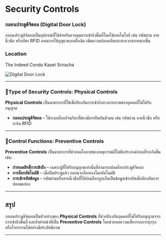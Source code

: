 # Security Controls

### กลอนประตูดิจิตอล (Digital Door Lock)

กลอนประตูดิจิตอลเป็นอุปกรณ์ที่ใช้สำหรับควบคุมการเข้าถึงพื้นที่โดยใช้เทคโนโลยี เช่น รหัสผ่าน ลายนิ้วมือ หรือบัตร RFID แทนการใช้กุญแจแบบดั้งเดิม เพิ่มความปลอดภัยและสะดวกสบายมากขึ้น

### Location

The Indeed Condo Kaset Sriracha

![Digital Door Lock](///)

---

### 📌Type of Security Controls: **Physical Controls**

**Physical Controls** เป็นมาตรการที่ใช้เพื่อป้องกันการเข้าถึงทางกายภาพของบุคคลที่ไม่ได้รับอนุญาต 

- **กลอนประตูดิจิตอล** – ใช้ระบบล็อกอัจฉริยะที่ต้องมีการยืนยันตัวตน เช่น รหัสผ่าน ลายนิ้วมือ หรือการ์ด RFID

---

### 📌Control Functions: **Preventive Controls**

**Preventive Controls** เป็นมาตรการที่ช่วยลดโอกาสของเหตุการณ์ที่ไม่พึงประสงค์ก่อนที่จะเกิดขึ้น เช่น:

- **กำหนดสิทธิ์การเข้าถึง** – เฉพาะผู้ที่ได้รับอนุญาตเท่านั้นที่สามารถปลดล็อกประตูดิจิตอล
- **การล็อกอัตโนมัติ** – เมื่อปิดประตูแล้ว กลอนจะล็อกเองโดยอัตโนมัติ
- **การเข้ารหัสข้อมูล** – รหัสผ่านหรือลายนิ้วมือที่ใช้ปลดล็อกถูกเก็บเป็นข้อมูลเข้ารหัสเพื่อป้องกันการปลอมแปลง

---

## สรุป
กลอนประตูดิจิตอลเป็นตัวอย่างของ **Physical Controls** ที่ช่วยป้องกันบุคคลที่ไม่ได้รับอนุญาตจากการเข้าถึงพื้นที่ และยังทำหน้าที่เป็น **Preventive Controls** โดยช่วยลดความเสี่ยงจากการบุกรุกหรือโจรกรรมได้อย่างมีประสิทธิภาพ

---
